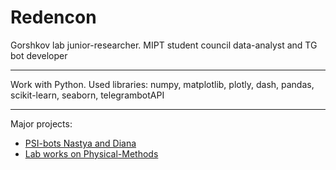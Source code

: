 # Redencon

Gorshkov lab junior-researcher. MIPT student council data-analyst and TG bot developer

---

Work with Python. Used libraries: numpy, matplotlib, plotly, dash, pandas, scikit-learn, seaborn, telegrambotAPI

---

Major projects:

- [PSI-bots Nastya and Diana](https://github.com/Redencon/psich)
- [Lab works on Physical-Methods](https://github.com/Redencon/Lapki)
